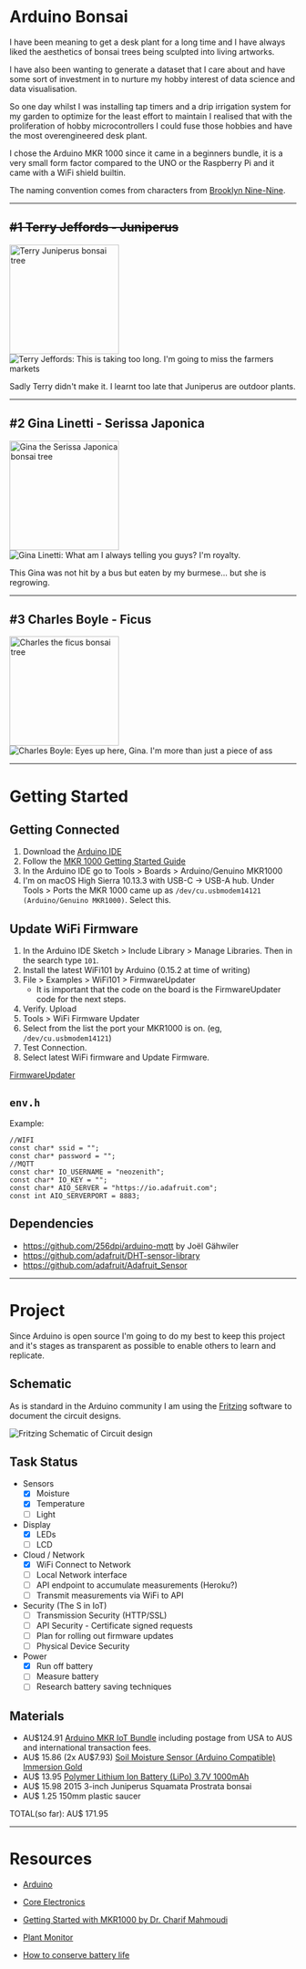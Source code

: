 # Arduino Bonsai


I have been meaning to get a desk plant for a long time and I have always liked the
aesthetics of bonsai trees being sculpted into living artworks.

I have also been wanting to generate a dataset that I care about and have some sort
of investment in to nurture my hobby interest of data science and data visualisation.

So one day whilst I was installing tap timers and a drip irrigation system for my
garden to optimize for the least effort to maintain I realised that with the 
proliferation of hobby microcontrollers I could fuse those hobbies and have
the most overengineered desk plant.

I chose the Arduino MKR 1000 since it came in a beginners bundle, it is a very
small form factor compared to the UNO or the Raspberry Pi and it came with a WiFi
shield builtin.

The naming convention comes from characters from [Brooklyn Nine-Nine](http://www.imdb.com/title/tt2467372/).

----

## ~~#1 Terry Jeffords - Juniperus~~

<img 
	src="images/terry-juniperus.jpg" 
	alt="Terry Juniperus bonsai tree" 
	width="192px" 
/>
<img src="images/terry.gif" alt="Terry Jeffords: This is taking too long. I'm going to miss the farmers markets" />

Sadly Terry didn't make it. I learnt too late that Juniperus are outdoor plants.

----

## #2 Gina Linetti - Serissa Japonica

<img 
	src="images/gina-serissa.jpg" 
	alt="Gina the Serissa Japonica bonsai tree" 
	width="192px" 
/>
<img src="images/gina.gif" alt="Gina Linetti: What am I always telling you guys? I'm royalty. " />

This Gina was not hit by a bus but eaten by my burmese... but she is regrowing.

----

## #3 Charles Boyle - Ficus

<img 
	src="images/charles-ficus.jpg" 
	alt="Charles the ficus bonsai tree" 
	width="192px" 
/>
<img src="images/charles.gif" alt="Charles Boyle: Eyes up here, Gina. I'm more than just a piece of ass" />


----

# Getting Started

## Getting Connected

 1. Download the [Arduino IDE](https://www.arduino.cc/en/Main/Software)
 1. Follow the [MKR 1000 Getting Started Guide](https://www.arduino.cc/en/Guide/MKR1000)
 1. In the Arduino IDE go to Tools > Boards > Arduino/Genuino MKR1000
 1. I'm on macOS High Sierra 10.13.3 with USB-C -> USB-A hub. Under Tools > Ports the MKR 1000 came up as `/dev/cu.usbmodem14121 (Arduino/Genuino MKR1000)`. Select this.

## Update WiFi Firmware

1. In the Arduino IDE Sketch > Include Library > Manage Libraries. Then in the search type `101`.
1. Install the latest WiFi101 by Arduino (0.15.2 at time of writing)
1. File > Examples > WiFi101 > FirmwareUpdater
	- It is important that the code on the board is the FirmwareUpdater code for the next steps.
1. Verify. Upload
1. Tools > WiFi Firmware Updater
1. Select from the list the port your MKR1000 is on. (eg, `/dev/cu.usbmodem14121`)
1. Test Connection.
1. Select latest WiFi firmware and Update Firmware.

[FirmwareUpdater](https://www.arduino.cc/en/Tutorial/FirmwareUpdater)

## `env.h`

Example:

```
//WIFI
const char* ssid = "";
const char* password = "";
//MQTT
const char* IO_USERNAME = "neozenith";
const char* IO_KEY = "";
const char* AIO_SERVER = "https://io.adafruit.com";
const int AIO_SERVERPORT = 8883;
```

## Dependencies

 - https://github.com/256dpi/arduino-mqtt by Joël Gähwiler
 - https://github.com/adafruit/DHT-sensor-library
 - https://github.com/adafruit/Adafruit_Sensor

----

# Project

Since Arduino is open source I'm going to do my best to keep this project and it's 
stages as transparent as possible to enable others to learn and replicate.

## Schematic

As is standard in the Arduino community I am using the [Fritzing](http://fritzing.org/home/) 
software to document the circuit designs.

<img 
	src="images/circuit_bb.svg" 
	alt="Fritzing Schematic of Circuit design" 
/>

## Task Status

 - Sensors
    - [x] Moisture
    - [x] Temperature
    - [ ] Light
 - Display	
    - [x] LEDs
    - [ ] LCD
 - Cloud  / Network
    - [x] WiFi Connect to Network
    - [ ] Local Network interface
    - [ ] API endpoint to accumulate measurements (Heroku?)
    - [ ] Transmit measurements via WiFi to API
 - Security (The S in IoT)
    - [ ] Transmission Security (HTTP/SSL)
    - [ ] API Security - Certificate signed requests
    - [ ] Plan for rolling out firmware updates
    - [ ] Physical Device Security
 - Power
    - [x] Run off battery 
    - [ ] Measure battery 
    - [ ] Research battery saving techniques 

## Materials

 - AU$124.91  [Arduino MKR IoT Bundle](https://store.arduino.cc/usa/arduino-iot-mkr1000-bundle) including postage from USA to AUS and international transaction fees.
 - AU$ 15.86 (2x AU$7.93) [Soil Moisture Sensor (Arduino Compatible) Immersion Gold](https://core-electronics.com.au/soil-moisture-sensor-arduino-compatible-immersion-gold.html)
 - AU$ 13.95 [Polymer Lithium Ion Battery (LiPo) 3.7V 1000mAh](https://core-electronics.com.au/polymer-lithium-ion-battery-1000mah-38458.html)
 - AU$ 15.98 2015 3-inch Juniperus Squamata Prostrata bonsai
 - AU$  1.25 150mm plastic saucer

TOTAL(so far): AU$ 171.95


----

# Resources

 - [Arduino](https://www.arduino.cc/en/Main/Software)
 - [Core Electronics](https://core-electronics.com.au/tutorials)
 - [Getting Started with MKR1000 by Dr. Charif Mahmoudi](https://create.arduino.cc/projecthub/charifmahmoudi/arduino-mkr1000-getting-started-08bb4a)
 
 - [Plant Monitor](https://www.youtube.com/watch?v=URv7bfEuxDg)
 - [How to conserve battery life](https://core-electronics.com.au/videos/how-to-conserve-battery-life-with-iot-projects)
